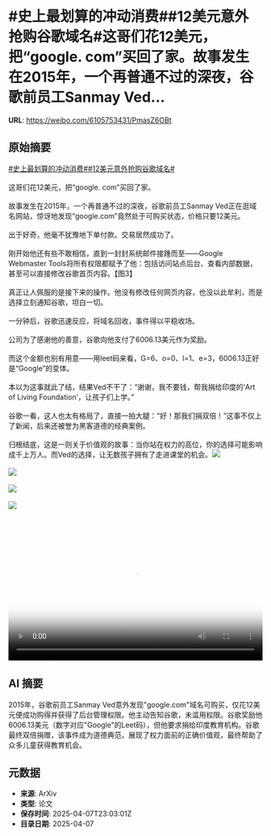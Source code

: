 # #史上最划算的冲动消费##12美元意外抢购谷歌域名#这哥们花12美元，把“google. com”买回了家。故事发生在2015年，一个再普通不过的深夜，谷歌前员工Sanmay Ved...

**URL**: https://weibo.com/6105753431/PmasZ6OBt

## 原始摘要

<a href="https://m.weibo.cn/search?containerid=231522type%3D1%26t%3D10%26q%3D%23%E5%8F%B2%E4%B8%8A%E6%9C%80%E5%88%92%E7%AE%97%E7%9A%84%E5%86%B2%E5%8A%A8%E6%B6%88%E8%B4%B9%23&amp;extparam=%23%E5%8F%B2%E4%B8%8A%E6%9C%80%E5%88%92%E7%AE%97%E7%9A%84%E5%86%B2%E5%8A%A8%E6%B6%88%E8%B4%B9%23" data-hide=""><span class="surl-text">#史上最划算的冲动消费#</span></a><a href="https://m.weibo.cn/search?containerid=231522type%3D1%26t%3D10%26q%3D%2312%E7%BE%8E%E5%85%83%E6%84%8F%E5%A4%96%E6%8A%A2%E8%B4%AD%E8%B0%B7%E6%AD%8C%E5%9F%9F%E5%90%8D%23&amp;extparam=%2312%E7%BE%8E%E5%85%83%E6%84%8F%E5%A4%96%E6%8A%A2%E8%B4%AD%E8%B0%B7%E6%AD%8C%E5%9F%9F%E5%90%8D%23" data-hide=""><span class="surl-text">#12美元意外抢购谷歌域名#</span></a><br><br>这哥们花12美元，把“google. com”买回了家。<br><br>故事发生在2015年，一个再普通不过的深夜，谷歌前员工Sanmay Ved正在逛域名网站，惊讶地发现“google.com”竟然处于可购买状态，价格只要12美元。<br><br>出于好奇，他毫不犹豫地下单付款。交易居然成功了。<br><br>刚开始他还有些不敢相信，直到一封封系统邮件接踵而至——Google Webmaster Tools将所有权限都赋予了他：包括访问站点后台、查看内部数据，甚至可以直接修改谷歌首页内容。【图3】<br><br>真正让人佩服的是接下来的操作。他没有修改任何网页内容，也没以此牟利，而是选择立刻通知谷歌，坦白一切。<br><br>一分钟后，谷歌迅速反应，将域名回收，事件得以平稳收场。<br><br>公司为了感谢他的善意，谷歌向他支付了6006.13美元作为奖励。<br><br>而这个金额也别有用意——用leet码来看，G=6、o=0、l=1、e=3，6006.13正好是“Google”的变体。<br><br>本以为这事就此了结，结果Ved不干了：“谢谢，我不要钱，帮我捐给印度的‘Art of Living Foundation’，让孩子们上学。”<br><br>谷歌一看，这人也太有格局了，直接一拍大腿：“好！那我们捐双倍！”这事不仅上了新闻，后来还被誉为黑客道德的经典案例。<br><br>归根结底，这是一则关于价值观的故事：当你站在权力的高位，你的选择可能影响成千上万人。而Ved的选择，让无数孩子拥有了走进课堂的机会。<img style="" src="https://tvax4.sinaimg.cn/large/006Fd7o3ly1i08bye7rurj30zk0k075p.jpg" referrerpolicy="no-referrer"><br><br><img style="" src="https://tvax1.sinaimg.cn/large/006Fd7o3gy1i08bxz63k4j30xc0k1k8o.jpg" referrerpolicy="no-referrer"><br><br><img style="" src="https://tvax1.sinaimg.cn/large/006Fd7o3gy1i08bxzc4kfj30iw08xn0b.jpg" referrerpolicy="no-referrer"><br><br><img style="" src="https://tvax2.sinaimg.cn/large/006Fd7o3gy1i08by0vqtcj30iw0clwh1.jpg" referrerpolicy="no-referrer"><br><br><br clear="both"><div style="clear: both"></div><video controls="controls" poster="https://tvax2.sinaimg.cn/orj480/006Fd7o3ly1i08bydejerj30zk0k075p.jpg" style="width: 100%"><source src="https://f.video.weibocdn.com/o0/14S5ZJ3rlx08nhR5jSFG01041200n2Aw0E010.mp4?label=mp4_720p&amp;template=1280x720.25.0&amp;ori=0&amp;ps=1CwnkDw1GXwCQx&amp;Expires=1744070534&amp;ssig=PteKufWxeK&amp;KID=unistore,video"><source src="https://f.video.weibocdn.com/o0/BBNBK7HLlx08nhR2Rm4E01041200bYeJ0E010.mp4?label=mp4_hd&amp;template=852x480.25.0&amp;ori=0&amp;ps=1CwnkDw1GXwCQx&amp;Expires=1744070534&amp;ssig=Pr%2BGhJ9T4Z&amp;KID=unistore,video"><source src="https://f.video.weibocdn.com/o0/ukUBnMbtlx08nhR220qY010412007Npl0E010.mp4?label=mp4_ld&amp;template=640x360.25.0&amp;ori=0&amp;ps=1CwnkDw1GXwCQx&amp;Expires=1744070534&amp;ssig=wcypJHS53W&amp;KID=unistore,video"><p>视频无法显示，请前往<a href="https://video.weibo.com/show?fid=1034%3A5152834149351481" target="_blank" rel="noopener noreferrer">微博视频</a>观看。</p></video>

## AI 摘要

2015年，谷歌前员工Sanmay Ved意外发现"google.com"域名可购买，仅花12美元便成功购得并获得了后台管理权限。他主动告知谷歌，未滥用权限。谷歌奖励他6006.13美元（数字对应"Google"的Leet码），但他要求捐给印度教育机构。谷歌最终双倍捐赠，该事件成为道德典范，展现了权力面前的正确价值观，最终帮助了众多儿童获得教育机会。

## 元数据

- **来源**: ArXiv
- **类型**: 论文
- **保存时间**: 2025-04-07T23:03:01Z
- **目录日期**: 2025-04-07
